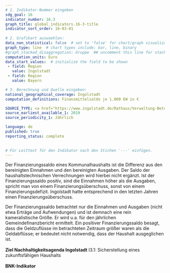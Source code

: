 ```yaml
---
# 1. Indikator-Nummer eingeben 
sdg_goal: 16 
indicator_number: 16.3
graph_title: global_indicators.16-3-title
indicator_sort_order: 16-03-01
 
# 2. Grafikart auswaehlen: 
data_non_statistical: false  # set to 'false' for chart/graph visualization 
graph_type: line  # chart types include: bar, line, binary 
#graph_stacked_disaggregation: Gruppe  ## uncomment this line for stacked bars. eplace 'Geschlecht' with the field of aggregation. 
computation_units: Euro
data_start_values:  # initialize the field to be shown  
 - field: Region 
   value: Ingolstadt 
 - field: Region 
   value: Bayern 

# 3. Berechnung und Quelle eingeben: 
national_geographical_coverage: Ingolstadt
computation_definitions: Finanzmittelsaldo je 1.000 EW in €

SOURCE_TYPE: <a href="https://www.ingolstadt.de/Rathaus/Verwaltung-Beteiligung/%C3%84mter-Referate/index.php?object=tx%7C2789.1&ModID=9&FID=465.78.1">Kämmerei der Stadt Ingolstadt</a>  # data source  
source_earliest_available_1: 2019
source_periodicity_1: Jährlich

language: de   
published: true 
reporting_status: complete
 
 
# Für Leittext für den Indikator nach den Stichen '---' einfügen. 
---
```

Der Finanzierungssaldo eines Kommunalhaushalts ist die Differenz aus den bereinigten Einnahmen und den bereinigten Ausgaben. Der Saldo der haushaltstechnischen Verrechnungen wird hierbei nicht ergänzt. Ist der Finanzierungssaldo positiv, sind die Einnahmen höher als die Ausgaben, spricht man von einem Finanzierungsüberschuss, sonst von einem Finanzierungsdefizit. Ingolstadt hatte entsprechend in den letzten Jahren einen Finanzierungsüberschuss.

Der Finanzierungssaldo betrachtet nur die Einnahmen und Ausgaben (nicht etwa Erträge und Aufwendungen) und ist demnach eine rein kameralistische Größe. Er wird u.a. für den jährlichen Gemeindefinanzbericht ermittelt. Ein positiver Finanzierungssaldo besagt, dass die Geldzuflüsse im betrachteten Zeitraum größer waren als die Geldabflüsse; er bedeutet nicht notwendig, dass der Haushalt ausgeglichen ist.<br>
<br>
<b>Ziel Nachhaltigkeitsagenda Ingolstadt</b>
I3.1: Sicherstellung eines zukunftsfähigen Haushalts <br>
<br>
<b>BNK-Indikator</b>
